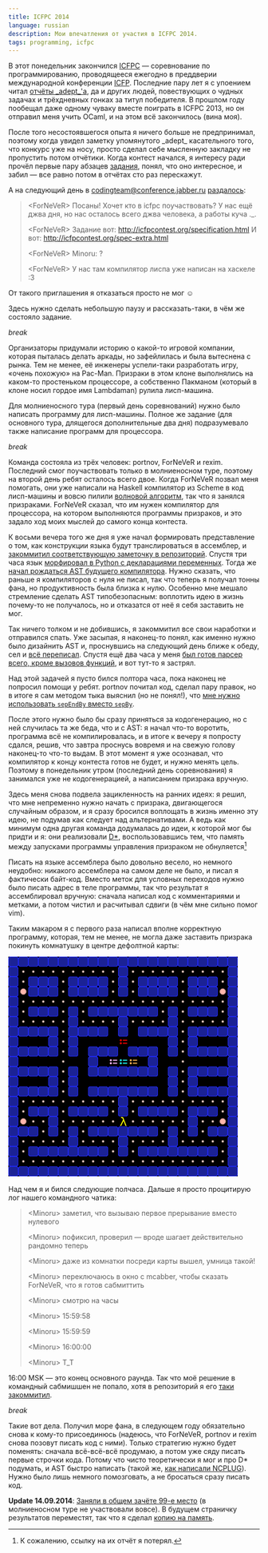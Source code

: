 ```yaml
---
title: ICFPC 2014
language: russian
description: Мои впечатления от участия в ICFPC 2014.
tags: programming, icfpc
---
```


В этот понедельник закончился [ICFPC][icfpc-wikipedia] — соревнование по
программированию, проводящееся ежегодно в преддверии международной конференции
[ICFP][icfp-wikipedia]. Последние пару лет я с упоением читал [отчёты
\_adept\_'а][adept-icfpc], да и других людей, повествующих о чудных задачах
и трёхдневных гонках за титул победителя. В прошлом году пообещал даже одному
чуваку вместе поиграть в ICFPC 2013, но он отправил меня учить OCaml, и на
этом всё закончилось (вина моя).

После того несостоявшегося опыта я ничего больше не предпринимал, поэтому когда
увидел заметку упомянутого \_adept\_ касательного того, что конкурс уже на
носу, просто сделал себе мысленную закладку не пропустить потом отчётики. Когда
контест начался, я интересу ради прочёл первые пару абзацев [задания][spec],
понял, что оно интересное, и забил — все равно потом в отчётах сто раз
перескажут.

А на следующий день в codingteam@conference.jabber.ru [раздалось][codingteam-chatlogs]:

> \<ForNeVeR\> Посаны! Хочет кто в icfpc поучаствовать? У нас ещё джва дня, но нас
>              осталось всего джва человека, а работы куча ._.
>
> \<ForNeVeR\> Задание вот: http://icfpcontest.org/specification.html
>              И вот: http://icfpcontest.org/spec-extra.html
>
> \<ForNeVeR\> Minoru: ?
>
> \<ForNeVeR\> У нас там компилятор лиспа уже написан на хаскеле :3

От такого приглашения я отказаться просто не мог ☺

Здесь нужно сделать небольшую паузу и рассказать-таки, в чём же состояло задание.

$break$

Организаторы придумали историю о какой-то игровой компании, которая пыталась
делать аркады, но зафейлилась и была вытеснена с рынка. Тем не менее, её
инженеры успели-таки разработать игру, «очень похожую» на Pac-Man. Призраки
в этом клоне выполнялись на каком-то простеньком процессоре, а собственно
Пакманом (который в клоне носил гордое имя Lambdaman) рулила лисп-машина.

Для молниеносного тура (первый день соревнований) нужно было написать программу
для лисп-машины. Полное же задание (для основного тура, длящегося
дополнительные два дня) подразумевало также написание программ для процессора.

$break$

Команда состояла из трёх человек: portnov, ForNeVeR и rexim. Последний смог
поучаствовать только в молниеносном туре, поэтому на второй день ребят осталось
всего двое. Когда ForNeVeR позвал меня помогать, они уже написали на Haskell
компилятор из Scheme в код лисп-машины и вовсю пилили [волновой
алгоритм][lee-algorithm-wikipedia], так что я занялся призраками. ForNeVeR
сказал, что им нужен компилятор для процессора, на котором выполняются
программы призраков, и это задало ход моих мыслей до самого конца контеста.

К восьми вечера того же дня я уже начал формировать представление о том, как
конструкции языка будут транслироваться в ассемблер, и [закоммитил
соответствующую заметочку
в репозиторий][0175d36dd680dadfad3f02d1c3638ec36217ff42]. Спустя три часа язык
[морфировал в Python с декларациями
переменных][15e4392f9fed96a16c8d7fbcbbfd610b82572857]. Тогда же [начал
рождаться AST будущего компилятора][c5f95589ffd8d2d328d53c05bc15c539c0d6cecb].
Нужно сказать, что раньше я компиляторов с нуля не писал, так что теперь
я получал тонны фана, но продуктивность была близка к нулю. Особенно мне мешало
стремление сделать AST типобезопасным: воплотить идею в жизнь почему-то не
получалось, но и отказатся от неё я себя заставить не мог.

Так ничего толком и не добившись, я закоммитил все свои наработки и отправился
спать. Уже засыпая, я наконец-то понял, как именно нужно было дизайнить AST и,
проснувшись на следующий день ближе к обеду, сел и [всё
переписал][22010909167ed4099b38260a9f3db165a75d1a7d]. Спустя ещё два часа
у меня [был готов парсер всего, кроме вызовов функций][8c408b046efd1ad93f71c85f7143d0912a36830b], и вот тут-то я застрял.

Над этой задачей я пусто бился полтора часа, пока наконец не попросил помощи
у ребят. portnov почитал код, сделал пару правок, но в итоге я сам методом тыка
выяснил (но не понял!), что [мне нужно использовать `sepEndBy` вместо
`sepBy`][6975898ef1b008c36670329bec33164c696af447].

После этого нужно было бы сразу приняться за кодогенерацию, но с ней случилась
та же беда, что и с AST: я начал что-то воротить, программа всё не
компилировалась, и в итоге к вечеру я попросту сдался, решив, что завтра
проснусь вовремя и на свежую голову наконец-то что-то выдам. В этот момент я уже
осознавал, что компилятор к концу контеста готов не будет, и нужно менять цель.
Поэтому в понедельник утром (последний день соревнования) я занимался уже не
кодогенерацией, а написанием призрака вручную.

Здесь меня снова подвела зацикленность на ранних идеях: я решил, что мне
непременно нужно начать с призрака, двигающегося случайным образом, и я сразу
бросился воплощать в жизнь именно эту идею, не подумав как следует над
альтернативами. А ведь как минимум одна другая команда додумалась до идеи,
к которой мог бы придти и я: они реализовали [D\*][d-star-wikipedia],
воспользовавшись тем, что память между запусками программы управления призраком
не обнуляется[^lost-report]

Писать на языке ассемблера было довольно весело, но немного неудобно: никакого
ассемблера на самом деле не было, и писал я фактически байт-код. Вместо меток
для условных переходов нужно было писать адрес в теле программы, так что
результат я ассемблировал вручную: сначала написал код с комментариями
и метками, а потом чистил и расчитывал сдвиги (в чём мне сильно помог vim).

Таким макаром я с первого раза написал вполне корректную программу, которая, тем
не менее, не могла даже заставить призрака покинуть комнатушку в центре
дефолтной карты:

<div class="center">
<img src="/images/icfpc-2014-playground.png"
    width="460px" height="440px"
    alt="Дефолтная карта с контеста"
    class="bleed" />
</div>

Над чем я и бился следующие полчаса. Дальше я просто процитирую лог нашего
командного чатика:

> \<Minoru\> заметил, что вызываю первое прерывание вместо нулевого
>
> \<Minoru\> пофиксил, проверил — вроде шагает действительно рандомно теперь
>
> \<Minoru\> даже из комнатки посреди карты вышел, умница такой!
>
> \<Minoru\> переключаюсь в окно с mcabber, чтобы сказать ForNeVeR, что я готов сабмиттить
>
> \<Minoru\> смотрю на часы
>
> \<Minoru\> 15:59:58
>
> \<Minoru\> 15:59:59
>
> \<Minoru\> 16:00:00
>
> \<Minoru\> T\_T

16:00 MSK — это конец основного раунда. Так что моё решение в командный
сабмишшен не попало, хотя в репозиторий я его [таки
закоммитил][88b212ad698d94024f8dd8a72597cbab64ac177c].

$break$

Такие вот дела. Получил море фана, в следующем году обязательно снова к кому-то
присоединюсь (надеюсь, что ForNeVeR, portnov и rexim снова позовут писать код
с ними). Только стратегию нужно будет поменять: сначала всё-всё-всё продумаю,
а потом уже сяду писать первые строчки кода. Потому что чисто теоретически
я мог и про D\* подумать, и AST быстро написать (такой же, [как написали
NCPLUG][ncplug-a705736385d90527eca32ca0593096a903d32a8c]). Нужно было лишь
немного помозговать, а не бросаться сразу писать код.

**Update 14.09.2014**: [Заняли в общем зачёте 99-е место][results] (в
молниеносном туре не участвовали вовсе). В будущем страничку результатов
переместят, так что я сделал [копию на память][results-mirror].

[icfpc-wikipedia]: https://en.wikipedia.org/wiki/ICFPC
    "ICFP Programming Contest — Wikipedia"
[icfp-wikipedia]: https://en.wikipedia.org/wiki/ICFP
    "International Conference on Functional Programming — Wikipedia"
[adept-icfpc]: http://users.livejournal.com/_adept_/tag/icfpc
    "_adept_'s LiveJournal — ICFPC tag"
[spec]: /misc/icfpc-2014-specification.html
    "ICFP Programming Contest 2014 Specificaton"
[spec-extra]: /misc/icfpc-2014-specification-extra.html
    "ICFP Programming Contest 2014 Additional Specificaton"
[codingteam-chatlogs]: http://0xd34df00d.me/logs/chat/codingteam@conference.jabber.ru/2014/07/26.html#17:17:17
    "codingteam@conference.jabber.ru logs — 26 July 2014"
[lee-algorithm-wikipedia]: https://ru.wikipedia.org/wiki/Волновой_алгоритм
    "Алгоритм Ли — Википедия"
[d-star-wikipedia]: https://en.wikipedia.org/wiki/D*
    "D* — Wikipedia"
[results]: http://icfpcontest.org/results.html
    "ICFPC 2014 — Results"
[results-mirror]: /misc/icfpc-2014-results.html
    "IFCPC 2014 — Results"

[0175d36dd680dadfad3f02d1c3638ec36217ff42]: https://github.com/codingteam/icfpc-2014/commit/0175d36dd680dadfad3f02d1c3638ec36217ff42
    "codingteam/icfpc-2014 — Commit 0175d36dd680dadfad3f02d1c3638ec36217ff42"
[15e4392f9fed96a16c8d7fbcbbfd610b82572857]: https://github.com/codingteam/icfpc-2014/commit/15e4392f9fed96a16c8d7fbcbbfd610b82572857
    "codingteam/icfpc-2014 — Commit 15e4392f9fed96a16c8d7fbcbbfd610b82572857"
[c5f95589ffd8d2d328d53c05bc15c539c0d6cecb]: https://github.com/codingteam/icfpc-2014/commit/c5f95589ffd8d2d328d53c05bc15c539c0d6cecb
    "codingteam/icfpc-2014 — Commit c5f95589ffd8d2d328d53c05bc15c539c0d6cecb"
[22010909167ed4099b38260a9f3db165a75d1a7d]: https://github.com/codingteam/icfpc-2014/commit/22010909167ed4099b38260a9f3db165a75d1a7d
    "codingteam/icfpc-2014 — Commit 22010909167ed4099b38260a9f3db165a75d1a7d"
[6975898ef1b008c36670329bec33164c696af447]: https://github.com/codingteam/icfpc-2014/commit/6975898ef1b008c36670329bec33164c696af447
    "codingteam/icfpc-2014 — Commit 6975898ef1b008c36670329bec33164c696af447"
[88b212ad698d94024f8dd8a72597cbab64ac177c]: https://github.com/codingteam/icfpc-2014/commit/88b212ad698d94024f8dd8a72597cbab64ac177c
    "codingteam/icfpc-2014 — Commit 88b212ad698d94024f8dd8a72597cbab64ac177c"
[8c408b046efd1ad93f71c85f7143d0912a36830b]: https://github.com/codingteam/icfpc-2014/commit/8c408b046efd1ad93f71c85f7143d0912a36830b
    "codingteam/icfpc-2014 — Commit 8c408b046efd1ad93f71c85f7143d0912a36830b"

[ncplug-a705736385d90527eca32ca0593096a903d32a8c]: https://bitbucket.org/gltronred/ncplug-icfpc-2014/src/098a69c1644c4155a60e07369822ac84cb5e4a14/ghc-asm/GHC/Assembler.hs?at=master
    "ncplug-icfpc-2014 — Commit a705736385d90527eca32ca0593096a903d32a8c"

[^lost-report]: К сожалению, ссылку на их отчёт я потерял.
